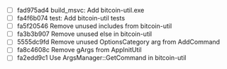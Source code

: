 - [ ] fad975ad4 build_msvc: Add bitcoin-util.exe
- [ ] fa4f6b074 test: Add bitcoin-util tests
- [ ] fa5f20546 Remove unused includes from bitcoin-util
- [ ] fa3b3b907 Remove unused else in bitcoin-util
- [ ] 5555dc9fd Remove unused OptionsCategory arg from AddCommand
- [ ] fa8c4608c Remove gArgs from AppInitUtil
- [ ] fa2edd9c1 Use ArgsManager::GetCommand in bitcoin-util